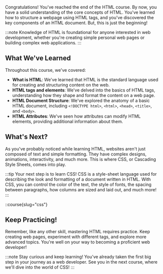 Congratulations! You've reached the end of the HTML course. By now, you have a solid understanding of the core concepts of HTML. You've learned how to structure a webpage using HTML tags, and you've discovered the key components of an HTML document. But, this is just the beginning!

:::note
Knowledge of HTML is foundational for anyone interested in web development, whether you're creating simple personal web pages or building complex web applications.
:::

## What We've Learned

Throughout this course, we've covered:

- **What is HTML**: We've learned that HTML is the standard language used for creating and structuring content on the web.
- **HTML tags and elements**: We've delved into the basics of HTML tags, understanding how they shape and format the content on a web page.
- **HTML Document Structure**: We've explored the anatomy of a basic HTML document, including `<!DOCTYPE html>`, `<html>`, `<head>`, `<title>`, and `<body>`.
- **HTML Attributes**: We've seen how attributes can modify HTML elements, providing additional information about them.

## What's Next?

As you've probably noticed while learning HTML, websites aren't just composed of text and simple formatting. They have complex designs, animations, interactivity, and much more. This is where CSS, or Cascading Style Sheets, comes into play.

:::tip
Your next step is to learn CSS! CSS is a style-sheet language used for describing the look and formatting of a document written in HTML. With CSS, you can control the color of the text, the style of fonts, the spacing between paragraphs, how columns are sized and laid out, and much more!
:::

::course{slug="css"}

## Keep Practicing!

Remember, like any other skill, mastering HTML requires practice. Keep creating web pages, experiment with different tags, and explore more advanced topics. You're well on your way to becoming a proficient web developer!

:::note
Stay curious and keep learning! You've already taken the first big step in your journey as a web developer. See you in the next course, where we'll dive into the world of CSS!
:::